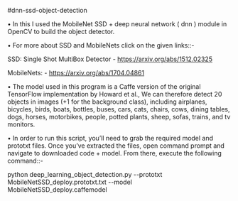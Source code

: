 #dnn-ssd-object-detection

•	In this I used the MobileNet SSD + deep neural network ( dnn ) module in OpenCV to build the object detector.

•	For more about SSD and MobileNets click on the given links::-

SSD: Single Shot MultiBox Detector - https://arxiv.org/abs/1512.02325

MobileNets: - https://arxiv.org/abs/1704.04861

•	The model used in this program is a Caffe version of the original TensorFlow implementation by Howard et al., We can therefore detect 20 objects in images (+1 for the background class), including airplanes, bicycles, birds, boats, bottles, buses, cars, cats, chairs, cows, dining tables, dogs, horses, motorbikes, people, potted plants, sheep, sofas, trains, and tv monitors.

•	In order to run this script, you’ll need to grab the required model and prototxt files.
Once you’ve extracted the files, open command prompt and navigate to downloaded code + model. From there, execute the following command::-

python deep_learning_object_detection.py --prototxt MobileNetSSD_deploy.prototxt.txt --model MobileNetSSD_deploy.caffemodel
